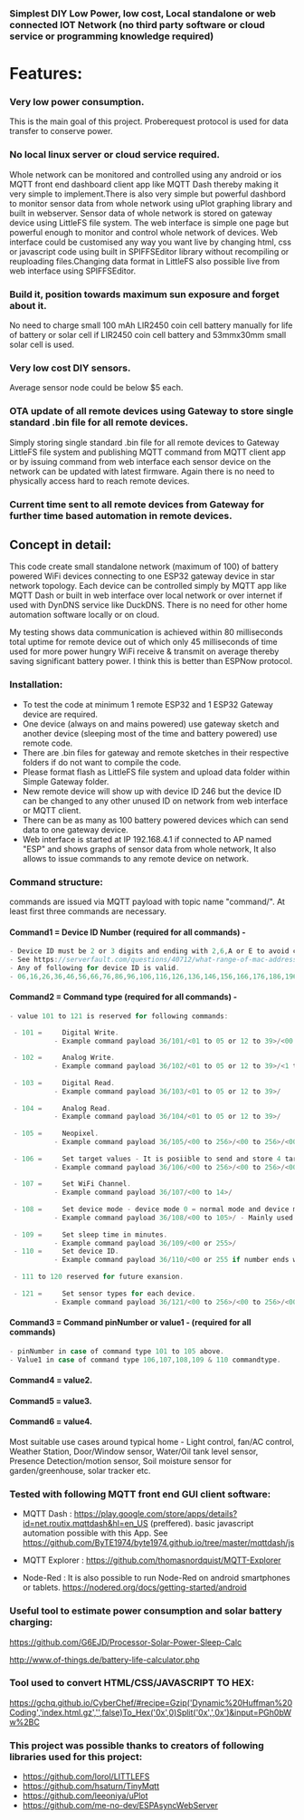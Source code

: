 ### Simplest DIY Low Power, low cost, Local standalone or web connected IOT Network (no third party software or cloud service or programming knowledge required) 

# Features:

### Very low power consumption.

This is the main goal of this project. Proberequest protocol is used for data transfer to conserve power.

### No local linux server or cloud service required.

Whole network can be monitored and controlled using any android or ios MQTT front end dashboard client app like MQTT Dash thereby making it very simple to implement.There is also very simple but powerful dashbord to monitor sensor data from whole network using uPlot graphing library and built in webserver. Sensor data of whole network is stored on gateway device using LittleFS file system. The web interface is simple one page but powerful enough to monitor and control whole network of devices. Web interface could be customised any way you want live by changing html, css or javascript code using built in SPIFFSEditor library without recompiling or reuploading files.Changing data format in LittleFS also possible live from web interface using SPIFFSEditor.


### Build it, position towards maximum sun exposure and forget about it. 

No need to charge small 100 mAh LIR2450 coin cell battery manually for life of battery or solar cell if LIR2450 coin cell battery and 53mmx30mm small solar cell is used.

### Very low cost DIY sensors.

Average sensor node could be below $5 each.

### OTA update of all remote devices using Gateway to store single standard .bin file for all remote devices. 

Simply storing single standard .bin file for all remote devices to Gateway LittleFS file system and publishing MQTT command from MQTT client app or by issuing command from web interface each sensor device on the network can be updated with latest firmware. Again there is no need to physically access hard to reach remote devices.

### Current time sent to all remote devices from Gateway for further time based automation in remote devices. 

## Concept in detail:

This code create small standalone network (maximum of 100) of battery powered WiFi devices connecting to one ESP32 gateway device in star network topology.
Each device can be controlled simply by MQTT app like MQTT Dash or built in web interface over local network or over internet if used with DynDNS service like DuckDNS.
There is no need for other home automation software locally or on cloud.

My testing shows data communication is achieved within 80 milliseconds total uptime for remote device out of which only 45 milliseconds of time used for more power hungry WiFi receive & transmit on average thereby saving significant battery power. I think this is better than ESPNow protocol.

### Installation:

- To test the code at minimum 1 remote ESP32 and 1 ESP32 Gateway device are required.
- One device (always on and mains powered) use gateway sketch and another device (sleeping most of the time and battery powered) use remote code.
- There are .bin files for gateway and remote sketches in their respective folders if do not want to compile the code.
- Please format flash as LittleFS file system and upload data folder within Simple Gateway folder.
- New remote device will show up with device ID 246 but the device ID can be changed to any other unused ID on network from web interface or MQTT client.
- There can be as many as 100 battery powered devices which can send data to one gateway device. 
- Web interface is started at IP 192.168.4.1 if connected to AP named "ESP" and shows graphs of sensor data from whole network, It also allows to issue commands to   any remote device on network.

### Command structure:  

commands are issued via MQTT payload with topic name "command/". At least first three commands are necessary.
      
#### Command1 = Device ID Number (required for all commands) -               
```c
- Device ID must be 2 or 3 digits and ending with 2,6,A or E to avoid conflict with other devices.
- See https://serverfault.com/questions/40712/what-range-of-mac-addresses-can-i-safely-use-for-my-virtual-machines.
- Any of following for device ID is valid.
- 06,16,26,36,46,56,66,76,86,96,106,116,126,136,146,156,166,176,186,196,206,216,226,236,246.
```                                            
#### Command2 = Command type  (required for all commands)   -         
```c
- value 101 to 121 is reserved for following commands:

 - 101 =     Digital Write.
           - Example command payload 36/101/<01 to 05 or 12 to 39>/<00 0r 01>/ for digitalWrite.
           
 - 102 =     Analog Write.
           - Example command payload 36/102/<01 to 05 or 12 to 39>/<1 to 256>/ for analogWrite(pwm).
 
 - 103 =     Digital Read.
           - Example command payload 36/103/<01 to 05 or 12 to 39>/
 
 - 104 =     Analog Read.
           - Example command payload 36/104/<01 to 05 or 12 to 39>/
 
 - 105 =     Neopixel.
           - Example command payload 36/105/<00 to 256>/<00 to 256>/<00 to 256>/<00 to 256>/
           
 - 106 =     Set target values - It is posiible to send and store 4 target values to remote device for further automation locally in remote device.
           - Example command payload 36/106/<00 to 256>/<00 to 256>/<00 to 256>/<00 to 256>/
 
 - 107 =     Set WiFi Channel.
           - Example command payload 36/107/<00 to 14>/
           
 - 108 =     Set device mode - device mode 0 = normal mode and device mode 1 = OTA update.
           - Example command payload 36/108/<00 to 105>/ - Mainly used for OTA update but can be used to run any alternative Code block.
 
 - 109 =     Set sleep time in minutes.
           - Example command payload 36/109/<00 or 255>/
 - 110 =     Set device ID.
           - Example command payload 36/110/<00 or 255 if number ends with 2, 6, A, or E>/
           
 - 111 to 120 reserved for future exansion.
 
 - 121 =     Set sensor types for each device.
           - Example command payload 36/121/<00 to 256>/<00 to 256>/<00 to 256>/<00 to 256>/
```
#### Command3 = Command  pinNumber or value1  -    (required for all commands)        
```c
- pinNumber in case of command type 101 to 105 above. 
- Value1 in case of command type 106,107,108,109 & 110 commandtype.

```                                            
#### Command4 = value2.           

#### Command5 = value3.           

#### Command6 = value4.          

Most suitable use cases around typical home - Light control, fan/AC control, Weather Station, Door/Window sensor, Water/Oil tank level sensor, Presence Detection/motion sensor, Soil moisture sensor for garden/greenhouse, solar tracker etc. 


### Tested with following MQTT front end GUI client software:

- MQTT Dash : https://play.google.com/store/apps/details?id=net.routix.mqttdash&hl=en_US (preffered).
            basic javascript automation possible with this App. 
            See https://github.com/ByTE1974/byte1974.github.io/tree/master/mqttdash/js

- MQTT Explorer : https://github.com/thomasnordquist/MQTT-Explorer

- Node-Red :
It is also possible to run Node-Red on android smartphones or tablets. 
https://nodered.org/docs/getting-started/android

### Useful tool to estimate power consumption and solar battery charging:

https://github.com/G6EJD/Processor-Solar-Power-Sleep-Calc

http://www.of-things.de/battery-life-calculator.php
      
### Tool used to convert HTML/CSS/JAVASCRIPT TO HEX: 
      
https://gchq.github.io/CyberChef/#recipe=Gzip('Dynamic%20Huffman%20Coding','index.html.gz','',false)To_Hex('0x',0)Split('0x',',0x')&input=PGh0bWw%2BC


### This project was possible thanks to creators of following libraries used for this project:
 
 - https://github.com/lorol/LITTLEFS 
 - https://github.com/hsaturn/TinyMqtt
 - https://github.com/leeoniya/uPlot   
 - https://github.com/me-no-dev/ESPAsyncWebServer
